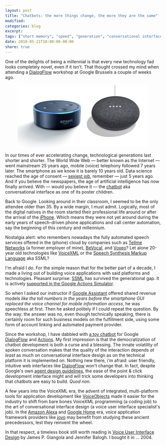 ```yaml
---
layout: post
title: "Chatbots: the more things change, the more they are the same"
modified:
categories: blog
excerpt:
tags: ["short memory", "speed", "generation", "conversational interfaces", "chatbots"]
date: 2018-05-21T10:00:00-00:00
share: true
---
```


One of the delights of being a millennial is that every new technology fad looks
completely novel, even if it isn't. That thought crossed my mind when 
attending a [DialogFlow][dialogflow] workshop at Google Brussels a
couple of weeks ago.

<figure>
	<img src="/images/echo-dot-google-home-mini.jpg" alt="Photo of Amazon Echo Dot and Google Home Mini"/>
</figure>

In our times of ever accelerating change,
technological generations last shorter and shorter. The World Wide Web
&mdash; better known as the Internet &mdash; went
mainstream 25 years ago, mobile (voice) telephony followed 7 years later.
The smartphone as we know it is barely 10 years old.
Data science reached the age of consent &mdash; [sexiest
job][sexiestjob], remember &mdash; just 5 years ago. And if you
believe the newspapers, the age of artificial intelligence has now
finally arrived. With &mdash; would you believe it &mdash; the [chatbot][chatbots]
aka conversational interface as one of its poster children. 

Back to Google. Looking around in their classroom, I seemed to be the only
attendee older than 35. By a wide margin, I must admit. Logically, most of the
digital natives in the room started their professional life around or
after the arrival of the [iPhone][iphone]. Which means they were not
yet around during the early years of speech-driven phone applications
and call center automation, say the beginning of this century and
millennium.

Nostalgia alert: who remembers nowadays the fully automated speech services offered
in the (phone) cloud by companies such as [Tellme
Networks][tellme] (a former employer of mine), [BeVocal][bevocal], and
[Voxeo][voxeo]? Let alone 20-year old technologies like
[VoiceXML][voicexml] or the [Speech Synthesis Markup Language][ssml] aka SSML?

I'm afraid I do. For the simple reason that for the better part of a decade, I
made a living out of building voice applications with said platforms
and technologies. Pleasant surprise: [SSML][ssml] has survived the generational 
gap. It is actively [supported in the Google Actions
Simulator][google_actions_ssml].

So when I asked our instructor if [Google Assistant][google-assistant] offered shared
revenue models _like the toll numbers in the years
before the smartphone GUI replaced the voice channel for
mobile information access_, he was speechless at first. Then he asked
politely if I could repeat the question. By the way: the answer was no,
even though technically speaking, there is certainly room for such
business models on the fulfillment side, using some form of
account linking and automated payment provider.

Since the workshop, I have dabbled with [a toy
chatbot][dialogflow_rps] for Google [DialogFlow][dialogflow] and [Actions][google-actions]. My
first impression is that the democratization of chatbot
development is both a curse and a blessing. The innate volatility of
spoken conversation makes that the quality of the interaction 
depends _at least_ as much on conversational interface
design as on the technical platform it is implemented on. Nothing
new there, i'm afraid: user friendly, intuitive web interfaces like
[DialogFlow][dialogflow] won't change that. In fact, despite Google's own [agent
design guidelines][agent-design], the ease of the point & click development
interface might and will trick some developers into thinking that
chatbots are easy to build. _Quod non._

A few years into the VoiceXML era, the advent of integrated, multi-platform tools for application
development like [VoiceObjects][voiceobjects] made it easier for the industry to shift from bare
bones VoiceXML programming (a coding job) to the art of conversational
interface design (a voice user interface specialist's job). In the [Amazon Alexa][amazon-alexa] and
[Google Home][google-home] era, voice application framework providers like
[jovo][jovo] may benefit from studying these ancient precedessors, 
lest they reinvent the wheel.

In that respect, a timeless book still worth reading is [Voice User
Interface Design][vuidesign-book] by James P. Giangola and Jennifer
Balogh. I bought it in ... 2004.

[dialogflow]: https://dialogflow.com/
[sexiestjob]:https://hbr.org/2012/10/data-scientist-the-sexiest-job-of-the-21st-century
[chatbots]:https://venturebeat.com/2016/09/01/are-chatbots-an-evolution-or-a-revolution/
[iphone]: https://youtu.be/9hUIxyE2Ns8
[tellme]: https://en.wikipedia.org/wiki/Tellme_Networks
[bevocal]: https://www.crunchbase.com/organization/bevocal
[voxeo]: https://en.wikipedia.org/wiki/Voxeo
[voicexml]: https://en.wikipedia.org/wiki/VoiceXML
[ssml]: https://en.wikipedia.org/wiki/Speech_Synthesis_Markup_Language
[google_actions_ssml]: https://developers.google.com/actions/reference/ssml
[dialogflow_rps]: https://github.com/fdurant/dialogflow-rock-paper-scissors
[agent-design]: https://dialogflow.com/docs/best-practices/agent-design
[jovo]: https://www.jovo.tech
[voiceobjects]: https://en.wikipedia.org/wiki/VoiceObjects
[vuidesign-book]:https://www.amazon.com/Voice-Interface-Design-James-Giangola/dp/0321185765/
[amazon-alexa]: https://developer.amazon.com/alexa
[google-home]: https://store.google.com/product/google_home
[google-assistant]: https://assistant.google.com/
[google-actions]: https://developers.google.com/actions/

